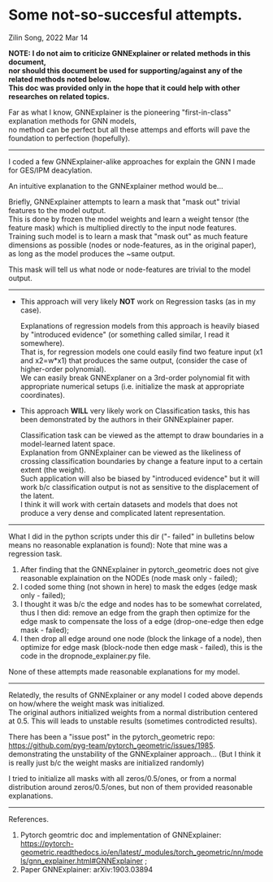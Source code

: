 # Some not-so-succesful attempts. 

Zilin Song, 2022 Mar 14

**NOTE: I do not aim to criticize GNNExplainer or related methods in this document,  
nor should this document be used for supporting/against any of the related methods noted below.  
This doc was provided only in the hope that it could help with other researches on related topics.**

Far as what I know, GNNExplainer is the pioneering "first-in-class" explanation methods for GNN models,  
no method can be perfect but all these attemps and efforts will pave the foundation to perfection (hopefully).   

--- 

I coded a few GNNExplainer-alike approaches for explain the GNN I made for GES/IPM deacylation.  

An intuitive explanation to the GNNExplainer method would be...  

Briefly, GNNExplainer attempts to learn a mask that "mask out" trivial features to the model output.  
This is done by frozen the model weights and learn a weight tensor (the feature mask) which is multiplied directly to the input node features.  
Training such model is to learn a mask that "mask out" as much feature dimensions as possible (nodes or node-features, as in the original paper), as long as the model produces the ~same output.  

This mask will tell us what node or node-features are trivial to the model output. 

---

- This approach will very likely **NOT** work on Regression tasks (as in my case).

  Explanations of regression models from this approach is heavily biased by "introduced evidence" (or something called similar, I read it somewhere).  
  That is, for regression models one could easily find two feature input (x1 and x2=w*x1) that produces the same output, (consider the case of higher-order polynomial).  
  We can easily break GNNExplaner on a 3rd-order polynomial fit with appropriate numerical setups (i.e. initialize the mask at appropriate coordinates).  

- This approach **WILL** very likely work on Classification tasks, this has been demonstrated by the authors in their GNNExplainer paper.   
  
  Classification task can be viewed as the attempt to draw boundaries in a model-learned latent space.  
  Explanation from GNNExplainer can be viewed as the likeliness of crossing classification boundaries by change a feature input to a certain extent (the weight).  
  Such application will also be biased by "introduced evidence" but it will work b/c classification output is not as sensitive to the displacement of the latent.  
  I think it will work with certain datasets and models that does not produce a very dense and complicated latent representation.  

---

What I did in the python scripts under this dir ("- failed" in bulletins below means no reasonable explanation is found):
Note that mine was a regression task.  

1. After finding that the GNNExplainer in pytorch_geometric does not give reasonable explaination on the NODEs (node mask only - failed);  
2. I coded some thing (not shown in here) to mask the edges (edge mask only - failed);  
3. I thought it was b/c the edge and nodes has to be somewhat correlated, thus I then did: remove an edge from the graph then optimize for the edge mask to compensate the loss of a edge (drop-one-edge then edge mask - failed);  
4. I then drop all edge around one node (block the linkage of a node), then optimize for edge mask (block-node then edge mask - failed), this is the code in the dropnode_explainer.py file.  
 
None of these attempts made reasonable explanations for my model.  

---

Relatedly, the results of GNNExplainer or any model I coded above depends on how/where the weight mask was initialized.  
The original authors initialized weights from a normal distribution centered at 0.5. This will leads to unstable results (sometimes controdicted results). 

There has been a "issue post" in the pytorch_geometric repo: https://github.com/pyg-team/pytorch_geometric/issues/1985.
demonstrating the unstability of the GNNExplainer approach... (But I think it is really just b/c the weight masks are initialized randomly)  

I tried to initialize all masks with all zeros/0.5/ones, or from a normal distribution around zeros/0.5/ones, but non of them provided reasonable explanations.  

---
References. 
1. Pytorch geomtric doc and implementation of GNNExplainer: https://pytorch-geometric.readthedocs.io/en/latest/_modules/torch_geometric/nn/models/gnn_explainer.html#GNNExplainer ;
2. Paper GNNExplainer:	arXiv:1903.03894